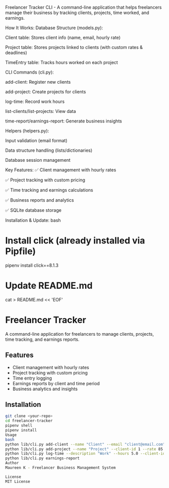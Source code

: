 Freelancer Tracker CLI - A command-line application that helps freelancers manage their business by tracking clients, projects, time worked, and earnings.

How It Works:
Database Structure (models.py):

Client table: Stores client info (name, email, hourly rate)

Project table: Stores projects linked to clients (with custom rates & deadlines)

TimeEntry table: Tracks hours worked on each project

CLI Commands (cli.py):

add-client: Register new clients

add-project: Create projects for clients

log-time: Record work hours

list-clients/list-projects: View data

time-report/earnings-report: Generate business insights

Helpers (helpers.py):

Input validation (email format)

Data structure handling (lists/dictionaries)

Database session management

Key Features:
✅ Client management with hourly rates

✅ Project tracking with custom pricing

✅ Time tracking and earnings calculations

✅ Business reports and analytics

✅ SQLite database storage

Installation & Update:
bash

# Install click (already installed via Pipfile)

pipenv install click==8.1.3

# Update README.md

cat > README.md << 'EOF'

# Freelancer Tracker

A command-line application for freelancers to manage clients, projects, time tracking, and earnings reports.

## Features

- Client management with hourly rates
- Project tracking with custom pricing
- Time entry logging
- Earnings reports by client and time period
- Business analytics and insights

## Installation

```bash
git clone <your-repo>
cd freelancer-tracker
pipenv shell
pipenv install
Usage
bash
python lib/cli.py add-client --name "Client" --email "client@email.com" --rate 75.0
python lib/cli.py add-project --name "Project" --client-id 1 --rate 85.0
python lib/cli.py log-time --description "Work" --hours 5.0 --client-id 1 --project-id 1
python lib/cli.py earnings-report
Author
Maureen K - Freelancer Business Management System

License
MIT License
```
